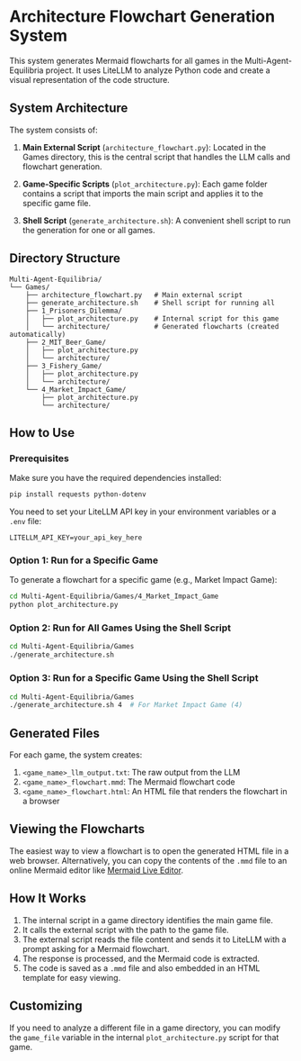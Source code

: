 # Architecture Flowchart Generation System

This system generates Mermaid flowcharts for all games in the Multi-Agent-Equilibria project. It uses LiteLLM to analyze Python code and create a visual representation of the code structure.

## System Architecture

The system consists of:

1. **Main External Script** (`architecture_flowchart.py`): Located in the Games directory, this is the central script that handles the LLM calls and flowchart generation.

2. **Game-Specific Scripts** (`plot_architecture.py`): Each game folder contains a script that imports the main script and applies it to the specific game file.

3. **Shell Script** (`generate_architecture.sh`): A convenient shell script to run the generation for one or all games.

## Directory Structure

```
Multi-Agent-Equilibria/
└── Games/
    ├── architecture_flowchart.py   # Main external script
    ├── generate_architecture.sh    # Shell script for running all
    ├── 1_Prisoners_Dilemma/
    │   ├── plot_architecture.py    # Internal script for this game
    │   └── architecture/           # Generated flowcharts (created automatically)
    ├── 2_MIT_Beer_Game/
    │   ├── plot_architecture.py
    │   └── architecture/
    ├── 3_Fishery_Game/
    │   ├── plot_architecture.py
    │   └── architecture/
    └── 4_Market_Impact_Game/
        ├── plot_architecture.py
        └── architecture/
```

## How to Use

### Prerequisites

Make sure you have the required dependencies installed:

```bash
pip install requests python-dotenv
```

You need to set your LiteLLM API key in your environment variables or a `.env` file:

```
LITELLM_API_KEY=your_api_key_here
```

### Option 1: Run for a Specific Game

To generate a flowchart for a specific game (e.g., Market Impact Game):

```bash
cd Multi-Agent-Equilibria/Games/4_Market_Impact_Game
python plot_architecture.py
```

### Option 2: Run for All Games Using the Shell Script

```bash
cd Multi-Agent-Equilibria/Games
./generate_architecture.sh
```

### Option 3: Run for a Specific Game Using the Shell Script

```bash
cd Multi-Agent-Equilibria/Games
./generate_architecture.sh 4  # For Market Impact Game (4)
```

## Generated Files

For each game, the system creates:

1. `<game_name>_llm_output.txt`: The raw output from the LLM
2. `<game_name>_flowchart.mmd`: The Mermaid flowchart code
3. `<game_name>_flowchart.html`: An HTML file that renders the flowchart in a browser

## Viewing the Flowcharts

The easiest way to view a flowchart is to open the generated HTML file in a web browser. Alternatively, you can copy the contents of the `.mmd` file to an online Mermaid editor like [Mermaid Live Editor](https://mermaid.live/).

## How It Works

1. The internal script in a game directory identifies the main game file.
2. It calls the external script with the path to the game file.
3. The external script reads the file content and sends it to LiteLLM with a prompt asking for a Mermaid flowchart.
4. The response is processed, and the Mermaid code is extracted.
5. The code is saved as a `.mmd` file and also embedded in an HTML template for easy viewing.

## Customizing

If you need to analyze a different file in a game directory, you can modify the `game_file` variable in the internal `plot_architecture.py` script for that game.